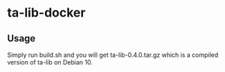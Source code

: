 # ta-lib-docker

## Usage

Simply run build.sh and you will get ta-lib-0.4.0.tar.gz which is a compiled version of ta-lib on Debian 10.
